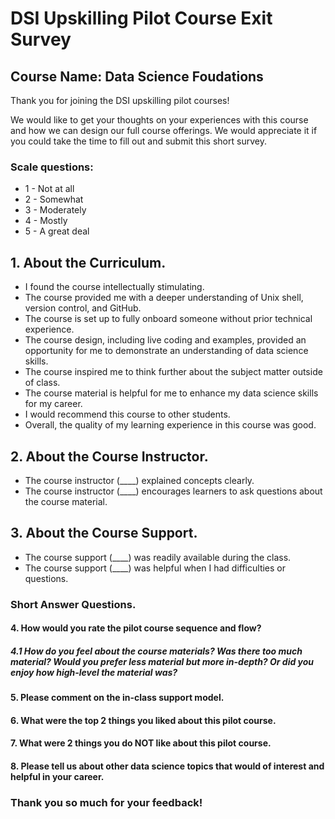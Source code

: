 # DSI Upskilling Pilot Course Exit Survey
## Course Name: Data Science Foudations

Thank you for joining the DSI upskilling pilot courses!  

We would like to get your thoughts on your experiences with this course and how we can design our full course offerings. We would appreciate it if you could take the time to fill out and submit this short survey. 

### Scale questions:
- 1 - Not at all
- 2 - Somewhat
- 3 - Moderately
- 4 - Mostly
- 5 - A great deal

## 1. About the Curriculum.
- I found the course intellectually stimulating.  
- The course provided me with a deeper understanding of Unix shell, version control, and GitHub.  
- The course is set up to fully onboard someone without prior technical experience. 
- The course design, including live coding and examples, provided an opportunity for me to demonstrate an understanding of data science skills. 
- The course inspired me to think further about the subject matter outside of class. 
- The course material is helpful for me to enhance my data science skills for my career. 
- I would recommend this course to other students. 
- Overall, the quality of my learning experience in this course was good. 

## 2. About the Course Instructor.
- The course instructor (____) explained concepts clearly. 
- The course instructor (____) encourages learners to ask questions about the course material. 
 
## 3. About the Course Support.
- The course support (____) was readily available during the class. 
- The course support (____) was helpful when I had difficulties or questions. 

### Short Answer Questions.

#### 4. How would you rate the pilot course sequence and flow?  

##### 4.1 How do you feel about the course materials? Was there too much material? Would you prefer less material but more in-depth? Or did you enjoy how high-level the material was? 

#### 5. Please comment on the in-class support model.  
 
#### 6. What were the top 2 things you liked about this pilot course. 
 
#### 7. What were 2 things you do NOT like about this pilot course.
 
#### 8. Please tell us about other data science topics that would of interest and helpful in your career. 

### Thank you so much for your feedback! 
